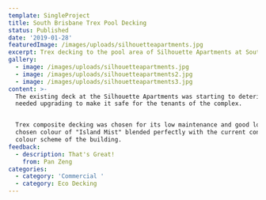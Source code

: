 ```yaml
---
template: SingleProject
title: South Brisbane Trex Pool Decking
status: Published
date: '2019-01-28'
featuredImage: /images/uploads/silhouetteapartments.jpg
excerpt: Trex decking to the pool area of Silhouette Apartments at South Brisbane
gallery:
  - image: /images/uploads/silhouetteapartments.jpg
  - image: /images/uploads/silhouetteapartments2.jpg
  - image: /images/uploads/silhouetteapartments3.jpg
content: >-
  The existing deck at the Silhouette Apartments was starting to deteriorate and
  needed upgrading to make it safe for the tenants of the complex. 


  Trex composite decking was chosen for its low maintenance and good looks, the
  chosen colour of "Island Mist" blended perfectly with the current contemporary
  colour scheme of the building.
feedback:
  - description: That's Great!
    from: Pan Zeng
categories:
  - category: 'Commercial '
  - category: Eco Decking
---
```


